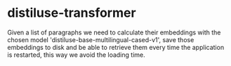 # distiluse-transformer
Given a list of paragraphs we need to calculate their embeddings with the chosen model 'distiluse-base-multilingual-cased-v1', save those embeddings to disk and be able to retrieve them every time the application is restarted, this way we avoid the loading time.
